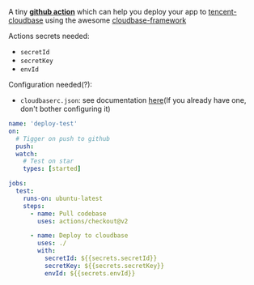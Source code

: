A tiny [**github action**](https://docs.github.com/en/actions/creating-actions/creating-a-composite-run-steps-action) which can help you deploy your app to [tencent-cloudbase](https://www.cloudbase.net/) using the awesome [cloudbase-framework](https://github.com/Tencent/cloudbase-framework)

Actions secrets needed:

- `secretId`
- `secretKey`
- `envId`

Configuration needed(?):

- `cloudbaserc.json`: see documentation [here](https://docs.cloudbase.net/framework/config.html#xiang-mu-xin-xi)(If you already have one, don't bother configuring it)

```yml
name: 'deploy-test'
on:
  # Tigger on push to github
  push:
  watch:
    # Test on star
    types: [started]

jobs:
  test:
    runs-on: ubuntu-latest
    steps:
      - name: Pull codebase
        uses: actions/checkout@v2

      - name: Deploy to cloudbase
        uses: ./
        with:
          secretId: ${{secrets.secretId}}
          secretKey: ${{secrets.secretKey}}
          envId: ${{secrets.envId}}
```
